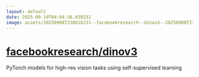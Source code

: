 ```yaml
---
layout: default
date: 2025-09-10T04:04:56.030332
image: assets/20250908T230616231--facebookresearch--dinov3--20250908T231734854--cropped.png
---
```


# [facebookresearch/dinov3](https://github.com/facebookresearch/dinov3)

PyTorch models for high-res vision tasks using self-supervised learning
